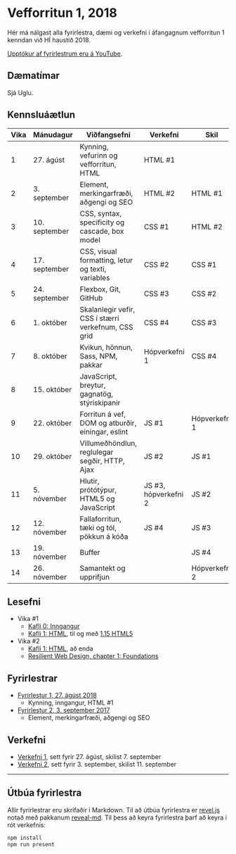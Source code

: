 # Vefforritun 1, 2018

Hér má nálgast alla fyrirlestra, dæmi og verkefni í áfangagnum vefforritun 1 kenndan við HÍ haustið 2018.

[Upptökur af fyrirlestrum eru á YouTube](https://www.youtube.com/playlist?list=PLRj-ccg8iozyaJR-ASWDk5wTLJ0BOosqb).

## Dæmatímar

Sjá Uglu.

## Kennsluáætlun

| Vika | Mánudagur     | Viðfangsefni                                        | Verkefni             | Skil          |
|------|---------------|-----------------------------------------------------|----------------------|---------------|
|  1   | 27. ágúst     | Kynning, vefurinn og vefforritun, HTML              | HTML #1              |               |
|  2   | 3. september  | Element, merkingarfræði, aðgengi og SEO             | HTML #2              | HTML #1       |
|  3   | 10. september | CSS, syntax, specificity og cascade, box model      | CSS #1               | HTML #2       |
|  4   | 17. september | CSS, visual formatting, letur og texti, variables   | CSS #2               | CSS #1        |
|  5   | 24. september | Flexbox, Git, GitHub                                | CSS #3               | CSS #2        |
|  6   | 1. október    | Skalanlegir vefir, CSS í stærri verkefnum, CSS grid | CSS #4               | CSS #3        |
|  7   | 8. október    | Kvikun, hönnun, Sass, NPM, pakkar                   | Hópverkefni 1        | CSS #4        |
|  8   | 15. október   | JavaScript, breytur, gagnatög, stýriskipanir        |                      |               |
|  9   | 22. október   | Forritun á vef, DOM og atburðir, einingar, eslint   | JS #1                | Hópverkefni 1 |
|  10  | 29. október   | Villumeðhöndlun, reglulegar segðir, HTTP, Ajax      | JS #2                | JS #1         |
|  11  | 5. nóvember   | Hlutir, prótótýpur, HTML5 og JavaScript             | JS #3, hópverkefni 2 | JS #2         |
|  12  | 12. nóvember  | Fallaforritun, tæki og tól, pökkun á kóða           | JS #4                | JS #3         |
|  13  | 19. nóvember  | Buffer                                              |                      | JS #4         |
|  14  | 26. nóvember  | Samantekt og upprifjun                              |                      | Hópverkefni 2 |

## Lesefni

* Vika #1
  - [Kafli 0: Inngangur](https://github.com/vefforritun/book/blob/master/chapters/00.inngangur.md)
  - [Kafli 1: HTML](https://github.com/vefforritun/book/blob/master/chapters/01.html.md), til og með [1.15 HTML5](https://github.com/vefforritun/book/blob/master/chapters/01.html.md#115-html5)
* Vika #2
  - [Kafli 1: HTML](https://github.com/vefforritun/book/blob/master/chapters/01.html.md), að enda
  - [Resilient Web Design, chapter 1: Foundations](https://resilientwebdesign.com/chapter1/)

## Fyrirlestrar

* [Fyrirlestur 1, 27. ágúst 2018](fyrirlestrar/01/)
  - Kynning, inngangur, HTML #1
* [Fyrirlestur 2, 3. september 2017](fyrirlestrar/02/)
  - Element, merkingarfræði, aðgengi og SEO

## Verkefni

* [Verkefni 1](https://github.com/vefforritun/vef1-2018-v1), sett fyrir 27. ágúst, skilist 7. september
* [Verkefni 2](https://github.com/vefforritun/vef1-2018-v2), sett fyrir 3. september, skilist 11. september

---

## Útbúa fyrirlestra

Allir fyrirlestrar eru skrifaðir í Markdown. Til að útbúa fyrirlestra er [revel.js]() notað með pakkanum [reveal-md](). Til þess að keyra fyrirlestra þarf að keyra í rót verkefnis:

```bash
npm install
npm run present
```
